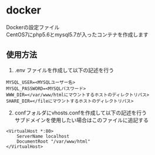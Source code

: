 # docker
Dockerの設定ファイル  
CentOS7にphp5.6とmysql5.7が入ったコンテナを作成します

## 使用方法
1. .env ファイルを作成して以下の記述を行う
```
MYSQL_USER=<MYSQLユーザー名>
MYSQL_PASSWORD=<MYSQLパスワード>
WWW_DIR=</var/www/htmlにマウントするホストのディレクトリパス>
SHARE_DIR=</fileにマウントするホストのディレクトリパス>
```

2. confフォルダにvhosts.confを作成して以下の記述を行う  
サブドメインを使用したい場合はこのファイルに追記する
```
<VirtualHost *:80>
    ServerName localhost
    DocumentRoot "/var/www/html"
</VirtualHost>
```
